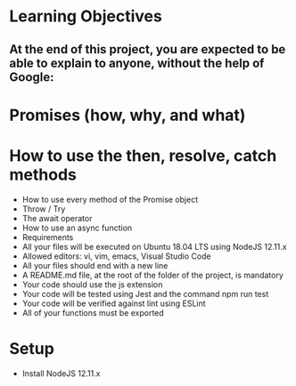 # Learning Objectives

## At the end of this project, you are expected to be able to explain to anyone, without the help of Google:

# Promises (how, why, and what)

# How to use the then, resolve, catch methods
* How to use every method of the Promise object
* Throw / Try
* The await operator
* How to use an async function
* Requirements
* All your files will be executed on Ubuntu 18.04 LTS using NodeJS 12.11.x
* Allowed editors: vi, vim, emacs, Visual Studio Code
* All your files should end with a new line
* A README.md file, at the root of the folder of the project, is mandatory
* Your code should use the js extension
* Your code will be tested using Jest and the command npm run test
* Your code will be verified against lint using ESLint
* All of your functions must be exported

# Setup
* Install NodeJS 12.11.x
